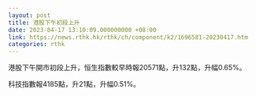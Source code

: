 ```yaml
---
layout: post
title: 港股下午初段上升
date: 2023-04-17 13:10:09.000000000 +08:00
link: https://news.rthk.hk/rthk/ch/component/k2/1696581-20230417.htm
categories: rthk
---
```


港股下午開市初段上升，恒生指數較早時報20571點，升132點，升幅0.65%。

科技指數報4185點，升21點，升幅0.51%。
